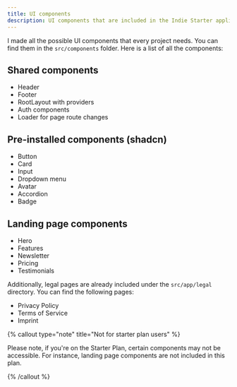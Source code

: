 ```yaml
---
title: UI components
description: UI components that are included in the Indie Starter application.
---
```


I made all the possible UI components that every project needs. You can find them in the `src/components` folder. Here is a list of all the components:

## Shared components

- Header
- Footer
- RootLayout with providers
- Auth components
- Loader for page route changes

## Pre-installed components (shadcn)

- Button
- Card
- Input
- Dropdown menu
- Avatar
- Accordion
- Badge

## Landing page components

- Hero
- Features
- Newsletter
- Pricing
- Testimonials

Additionally, legal pages are already included under the `src/app/legal` directory. You can find the following pages:

- Privacy Policy
- Terms of Service
- Imprint

{% callout type="note" title="Not for starter plan users" %}

Please note, if you're on the Starter Plan, certain components may not be accessible. For instance, landing page components are not included in this plan.

{% /callout %}
